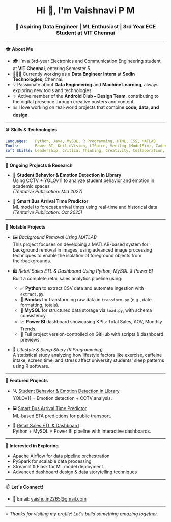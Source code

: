 <h1 align="center">Hi 👋, I'm Vaishnavi P M</h1>
<h3 align="center">🚀 Aspiring Data Engineer | ML Enthusiast | 3rd Year ECE Student at VIT Chennai</h3>


---

🎓 **About Me**

- 🎓 I'm a 3rd-year Electronics and Communication Engineering student at **VIT Chennai**, entering Semester 5.  
- 👩🏻‍💻 Currently working as a **Data Engineer Intern** at **Sedin Technologies**, Chennai.  
- 💡 Passionate about **Data Engineering** and **Machine Learning**, always exploring new tools and technologies.  
- ✨ Active member of the **Android Club – Design Team**, contributing to the digital presence through creative posters and content.  
- 📊 I love working on real-world projects that combine **code, data, and design**.

---

🛠️ **Skills & Technologies**

```yaml
Languages:   Python, Java, MySQL, R Programming, HTML, CSS, MATLAB
Tools:       Power BI, Keil uVision, LTSpice, Verilog (ModelSim), Cadence Virtuoso
Soft Skills: Leadership, Critical Thinking, Creativity, Collaboration, Communication
```

---

📌 **Ongoing Projects & Research**

- 🎯 **Student Behavior & Emotion Detection in Library**  
  Using CCTV + YOLOv11 to analyze student behavior and emotion in academic spaces  
  *(Tentative Publication: Mid 2027)*

- 🚌 **Smart Bus Arrival Time Predictor**  
  ML model to forecast arrival times using real-time and historical data  
  *(Tentative Publication: Oct 2025)*

---

🧠 **Notable Projects**

- 🖼️ *Background Removal Using MATLAB*  
  This project focuses on developing a MATLAB-based system for background removal in images, using advanced image processing techniques to enable the isolation of foreground objects from theirbackgrounds.

- 🛍️ *Retail Sales ETL & Dashboard Using Python, MySQL & Power BI*  
  Built a complete retail sales analytics pipeline using:
  - ✅ **Python** to extract CSV data and automate ingestion with `extract.py`.
  - 🔄 **Pandas** for transforming raw data in `transform.py` (e.g., date formatting, totals).
  - 💾 **MySQL** for structured data storage via `load.py`, with schema consistency.
  - 📈 **Power BI** dashboard showcasing KPIs: Total Sales, AOV, Monthly Trends.
  - 📂 Full project version-controlled on GitHub with scripts & dashboard previews.

- 🛌 *Lifestyle & Sleep Study (R Programming)*  
  A statistical study analyzing how lifestyle factors like exercise, caffeine intake, screen time, and stress affect university students' sleep patterns using R software.

---

📂 **Featured Projects**

- 🔍 [Student Behavior & Emotion Detection in Library](#)  
  YOLOv11 + Emotion detection + CCTV analysis.

- 🚍 [Smart Bus Arrival Time Predictor](#)  
  ML-based ETA predictions for public transport.

- 🛒 [Retail Sales ETL & Dashboard](#)  
  Python + MySQL + Power BI pipeline with interactive dashboards.

---

🚀 **Interested in Exploring**

- Apache Airflow for data pipeline orchestration  
- PySpark for scalable data processing  
- Streamlit & Flask for ML model deployment  
- Advanced dashboard design & data storytelling techniques

---

📫 **Let's Connect!**

- 📧 Email: [vaishu.in2265@gmail.com](mailto:vaishu.in2265@gmail.com)

---

⭐ *Thanks for visiting my profile! Let's build something amazing together.*
